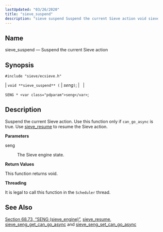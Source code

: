 ```yaml
---
lastUpdated: "03/26/2020"
title: "sieve_suspend"
description: "sieve suspend Suspend the current Sieve action void sieve suspend seng SENG seng Suspend the current Sieve action Use this function only if can go async is true Use sieve resume to resume the Sieve action seng The Sieve engine state This function returns void It is legal to call..."
---
```


<a name="apis.sieve_suspend"></a> 
## Name

sieve_suspend — Suspend the current Sieve action

## Synopsis

`#include "sieve/ecsieve.h"`

| `void **sieve_suspend** (` | <var class="pdparam">seng</var>`)`; |   |

`SENG * <var class="pdparam">seng</var>`;<a name="idp60928896"></a> 
## Description

Suspend the current Sieve action. Use this function only if `can_go_async` is true. Use [sieve_resume](/momentum/3/3-api/apis-sieve-resume) to resume the Sieve action.

**<a name="idp60931328"></a> Parameters**

<dl class="variablelist">

<dt>seng</dt>

<dd>

The Sieve engine state.

</dd>

</dl>

**<a name="idp60934064"></a> Return Values**

This function returns void.

**<a name="idp60934976"></a> Threading**

It is legal to call this function in the `Scheduler` thread.

<a name="idp60936832"></a> 
## See Also

[Section 68.73, “SENG (sieve_engine)”](structs.seng "68.73. SENG (sieve_engine)"), [sieve_resume](/momentum/3/3-api/apis-sieve-resume), [sieve_seng_get_can_go_async](/momentum/3/3-api/apis-sieve-seng-get-can-go-async) and [sieve_seng_set_can_go_async](/momentum/3/3-api/apis-sieve-seng-set-can-go-async)